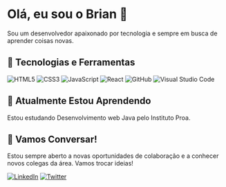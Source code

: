 <!-- Seu Nome -->
# Olá, eu sou o Brian 👋

Sou um desenvolvedor apaixonado por tecnologia e sempre em busca de aprender coisas novas.

## 🔧 Tecnologias e Ferramentas

![HTML5](https://img.shields.io/badge/-HTML5-E34F26?style=flat&logo=html5&logoColor=white)
![CSS3](https://img.shields.io/badge/-CSS3-1572B6?style=flat&logo=css3)
![JavaScript](https://img.shields.io/badge/-JavaScript-F7DF1E?style=flat&logo=javascript&logoColor=white)
![React](https://img.shields.io/badge/-React-61DAFB?style=flat&logo=react&logoColor=white)
![GitHub](https://img.shields.io/badge/-GitHub-181717?style=flat&logo=github)
![Visual Studio Code](https://img.shields.io/badge/-VS%20Code-007ACC?style=flat&logo=visual-studio-code&logoColor=white)

## 🌱 Atualmente Estou Aprendendo

Estou estudando Desenvolvimento web Java pelo Instituto Proa.

## 💬 Vamos Conversar!

Estou sempre aberto a novas oportunidades de colaboração e a conhecer novos colegas da área. Vamos trocar ideias!

[![LinkedIn](https://img.shields.io/badge/-LinkedIn-0077B5?style=flat&logo=linkedin&logoColor=white)](https://www.linkedin.com/in/brian-lima-a013b81b7/)
[![Twitter](https://img.shields.io/badge/-Twitter-1DA1F2?style=flat&logo=twitter&logoColor=white)](https://twitter.com/seu-perfil)

<!-- Adicione mais seções conforme necessário -->
